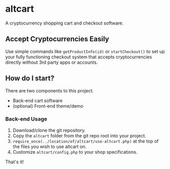 # altcart
A cryptocurrency shopping cart and checkout software.

## Accept Cryptocurrencies Easily
Use simple commands like `getProductInfo(id)` or `startCheckout()` to set up your fully functioning checkout system that accepts cryptocurrencies directly without 3rd party apps or accounts.

## How do I start?
There are two components to this project.
* Back-end cart software
* (optional) Front-end theme/demo

### Back-end Usage
1. Download/clone the git repository.
2. Copy the `altcart` folder from the git repo root into your project.
3. `require_once(../location/of/altcart/use-altcart.php)` at the top of the files you wish to use altcart on.
4. Customize `altcart/config.php` to your shop specifications.

That's it!

